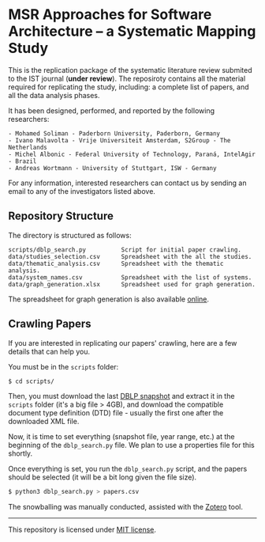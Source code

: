 # MSR Approaches for Software Architecture – a Systematic Mapping Study

This is the replication package of the systematic literature review submited to the IST journal (**under review**). The reposiroty contains all the material required for replicating the study, including: a complete list of papers, and all the data analysis phases.

It has been designed, performed, and reported by the following researchers:

```
- Mohamed Soliman - Paderborn University, Paderborn, Germany
- Ivano Malavolta - Vrije Universiteit Amsterdam, S2Group - The Netherlands
- Michel Albonic - Federal University of Technology, Paraná, IntelAgir - Brazil
- Andreas Wortmann - University of Stuttgart, ISW - Germany
```

For any information, interested researchers can contact us by sending an email to any of the investigators listed above.

## Repository Structure
The directory is structured as follows:

```
scripts/dblp_search.py          Script for initial paper crawling.
data/studies_selection.csv      Spreadsheet with the all the studies.
data/thematic_analysis.csv      Spreadsheet with the thematic analysis.
data/system_names.csv           Spreadsheet with the list of systems.
data/graph_generation.xlsx      Spreadsheet used for graph generation.
```

The spreadsheet for graph generation is also available [online](https://docs.google.com/spreadsheets/d/1VIQ__Gc9DMExdK1WsOcTba9L-RM6OdnHXr5lc-DzC2Y/edit?usp=sharing).

## Crawling Papers

If you are interested in replicating our papers' crawling, here are a few details that can help you.

You must be in the `scripts` folder:

```bash
$ cd scripts/
```

Then, you must download the last [DBLP snapshot](https://dblp.org/xml/release/) and extract it in the `scripts` folder (it's a big file > 4GB), and download the compatible document type definition (DTD) file - usually the first one after the downloaded XML file.

Now, it is time to set everything (snapshot file, year range, etc.) at the beginning of the `dblp_search.py` file. We plan to use a properties file for this shortly.

Once everything is set, you run the `dblp_search.py` script, and the papers should be selected (it will be a bit long given the file size).

```bash
$ python3 dblp_search.py > papers.csv
```

The snowballing was manually conducted, assisted with the [Zotero](https://www.zotero.org/) tool.

----

This repository is licensed under [MIT license](https://opensource.org/licenses/MIT).
